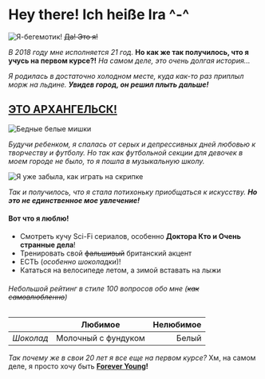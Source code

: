 # Hey there! Ich heiße Ira ^-^
![Я-бегемотик!](https://pp.userapi.com/c622429/v622429127/3972f/KTsfv-6GaEo.jpg "Я-бегемотик") 
~~Да! Это я!~~

*В 2018 году мне исполняется 21 год.* **Но как же так получилось, что я учусь на первом курсе?!**
*На самом деле, это очень долгая история...*

*Я родилась в достаточно холодном месте, куда как-то раз приплыл морж на льдине.* __*Увидев город, он решил плыть дальше!*__

[ЭТО АРХАНГЕЛЬСК!](https://www.youtube.com/watch?v=JCGx5rNwD7I)
--------
![Бедные белые мишки](https://z33.d.sdska.ru/2-z33-537fee1c-42de-4011-9e72-1e14fe4cc7fd.jpg "Бедные белые мишки") 

*Будучи ребенком, я спалась от серых и депрессивных дней любовью к творчеству и футболу. Но так как футбольной секции для девочек в моем городе не было, то я пошла в музыкальную школу.*

![Я уже забыла, как играть на скрипке](https://pp.userapi.com/c4412/u16604049/98729258/y_7e10e9e3.jpg "Я уже забыла, как играть на скрипке") 

_Так и получилось, что я стала потихоньку приобщаться к искусству. **Но это не единственное мое увлечение!**_

#### Вот что я люблю!

* Смотреть кучу Sci-Fi сериалов, особенно **Доктора Кто и Очень странные дела**!
* Тренировать свой ~~фальшивый~~ британский акцент
* ЕСТЬ (*особенно шоколадки*)!
* Кататься на велосипеде летом, а зимой вставать на лыжи

###### Небольшой рейтинг в стиле 100 вопросов обо мне (~~как самовлюбленно~~)
  
|               |       Любимое       |  Нелюбимое  |
| ------------- |:-------------:      | -----:      |
|   *Шоколад*   | Молочный с фундуком |     Белый   |


*Так почему же в свои 20 лет я все еще на первом курсе?* Хм, на самом деле, я просто хочу быть **[Forever Young](https://www.youtube.com/watch?v=t1TcDHrkQYg)!**


